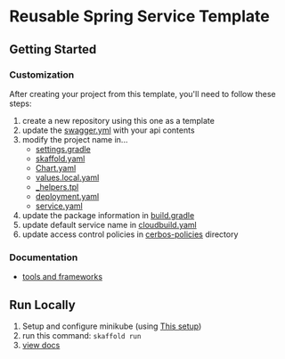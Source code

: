 # Reusable Spring Service Template

## Getting Started

### Customization
After creating your project from this template, you'll need to follow these steps:

1. create a new repository using this one as a template
2. update the [swagger.yml](./swagger.yaml) with your api contents
3. modify the project name in...
   - [settings.gradle](./settings.gradle)
   - [skaffold.yaml](./skaffold.yaml)
   - [Chart.yaml](./helm/application/Chart.yaml)
   - [values.local.yaml](./helm/application/values.local.yaml)
   - [_helpers.tpl](./helm/application/templates/_helpers.tpl)
   - [deployment.yaml](./helm/application/templates/deployment.yaml)
   - [service.yaml](./helm/application/templates/service.yaml)
4. update the package information in [build.gradle](./build.gradle)
5. update default service name in [cloudbuild.yaml](./cloudbuild.yaml)
6. update access control policies in [cerbos-policies](./helm/application/cerbos-policies) directory

### Documentation
 - [tools and frameworks](./docs/tools.md)

## Run Locally
1. Setup and configure minikube (using [This setup](https://github.com/Nuvalence/dsgov-local-environment))
2. run this command: `skaffold run`
2. [view docs](http://api.dsgov.test/demo/swagger-ui/index.html)
